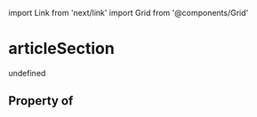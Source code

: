 import Link from 'next/link'
import Grid from '@components/Grid'

# articleSection

undefined

## Property of



